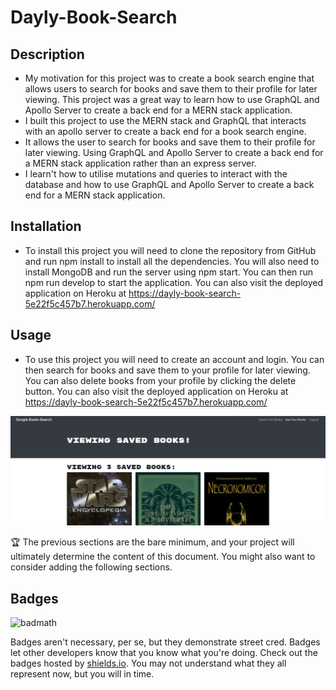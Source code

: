 # Dayly-Book-Search

## Description


- My motivation for this project was to create a book search engine that allows users to search for books and save them to their profile for later viewing. This project was a great way to learn how to use GraphQL and Apollo Server to create a back end for a MERN stack application.
- I built this project to use the MERN stack and GraphQL that interacts with an apollo server to create a back end for a book search engine.
- It allows the user to search for books and save them to their profile for later viewing. Using GraphQL and Apollo Server to create a back end for a MERN stack application rather than an express server.
- I learn't how to utilise mutations and queries to interact with the database and how to use GraphQL and Apollo Server to create a back end for a MERN stack application.

## Installation

- To install this project you will need to clone the repository from GitHub and run npm install to install all the dependencies. You will also need to install MongoDB and run the server using npm start. You can then run npm run develop to start the application. You can also visit the deployed application on Heroku at https://dayly-book-search-5e22f5c457b7.herokuapp.com/

## Usage

- To use this project you will need to create an account and login. You can then search for books and save them to your profile for later viewing. You can also delete books from your profile by clicking the delete button. You can also visit the deployed application on Heroku at https://dayly-book-search-5e22f5c457b7.herokuapp.com/


![saved profile books](./img/screencap.PNG)


🏆 The previous sections are the bare minimum, and your project will ultimately determine the content of this document. You might also want to consider adding the following sections.

## Badges

![badmath](https://img.shields.io/github/languages/top/lernantino/badmath)

Badges aren't necessary, per se, but they demonstrate street cred. Badges let other developers know that you know what you're doing. Check out the badges hosted by [shields.io](https://shields.io/). You may not understand what they all represent now, but you will in time.


